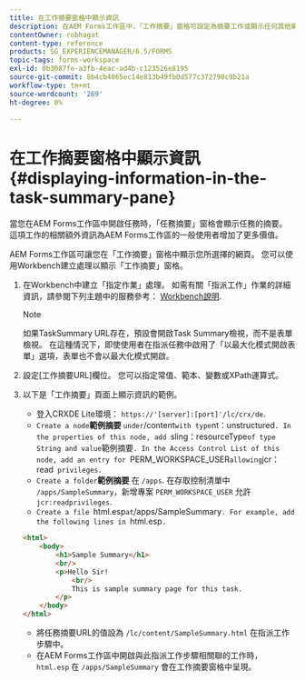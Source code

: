 ```yaml
---
title: 在工作摘要窗格中顯示資訊
description: 在AEM Forms工作區中，「工作摘要」窗格可設定為摘要工作或顯示任何其他網頁。
contentOwner: robhagat
content-type: reference
products: SG_EXPERIENCEMANAGER/6.5/FORMS
topic-tags: forms-workspace
exl-id: 0b3087fe-a3fb-4eac-ad4b-c123526e8195
source-git-commit: 8b4cb4065ec14e813b49fb0d577c372790c9b21a
workflow-type: tm+mt
source-wordcount: '269'
ht-degree: 0%

---
```


# 在工作摘要窗格中顯示資訊 {#displaying-information-in-the-task-summary-pane}

當您在AEM Forms工作區中開啟任務時，「任務摘要」窗格會顯示任務的摘要。 這項工作的相關額外資訊為AEM Forms工作區的一般使用者增加了更多價值。

AEM Forms工作區可讓您在「工作摘要」窗格中顯示您所選擇的網頁。 您可以使用Workbench建立處理以顯示「工作摘要」窗格。

1. 在Workbench中建立「指定作業」處理。 如需有關「指派工作」作業的詳細資訊，請參閱下列主題中的服務參考： [Workbench說明](https://help.adobe.com/en_US/AEMForms/6.1/WorkbenchHelp/).

   >[!NOTE]
   >
   >如果TaskSummary URL存在，預設會開啟Task Summary檢視，而不是表單檢視。 在這種情況下，即使使用者在指派任務中啟用了「以最大化模式開啟表單」選項，表單也不會以最大化模式開啟。

1. 設定[工作摘要URL]欄位。 您可以指定常值、範本、變數或XPath運算式。
1. 以下是「工作摘要」頁面上顯示資訊的範例。

   * 登入CRXDE Lite環境： `https://'[server]:[port]'/lc/crx/de`.
   * `Create a node`**範例摘要** ` under `/content` with type `nt：unstructured`. In the properties of this node, add `sling：resourceType` of type String and value `範例摘要`. In the Access Control List of this node, add an entry for `PERM_WORKSPACE_USER` allowing `jcr：read` privileges.`
   * `Create a folder`**範例摘要** 在 `/apps`. 在存取控制清單中 `/apps/SampleSummary`，新增專案 `PERM_WORKSPACE_USER` 允許 `jcr:readprivileges`.
   * `Create a file `html.esp` at `/apps/SampleSummary`. For example, add the following lines in `html.esp`.`

   ```html
   <html>
       <body>
           <h1>Sample Summary</h1>
           <br/>
           <p>Hello Sir!
               <br/>
               This is sample summary page for this task.
           </p>
       </body>
   </html>
   ```

   * 將任務摘要URL的值設為 `/lc/content/SampleSummary.html` 在指派工作步驟中。
   * 在AEM Forms工作區中開啟與此指派工作步驟相關聯的工作時， `html.esp` 在 `/apps/SampleSummary` 會在工作摘要窗格中呈現。
